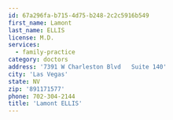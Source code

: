 ```yaml
---
id: 67a296fa-b715-4d75-b248-2c2c5916b549
first_name: Lamont
last_name: ELLIS
license: M.D.
services:
  - family-practice
category: doctors
address: '7391 W Charleston Blvd   Suite 140'
city: 'Las Vegas'
state: NV
zip: '891171577'
phone: 702-304-2144
title: 'Lamont ELLIS'
---
```

